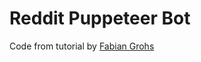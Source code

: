 # Reddit Puppeteer Bot

Code from tutorial by [Fabian Grohs](https://www.youtube.com/user/FGWorkout/videos)